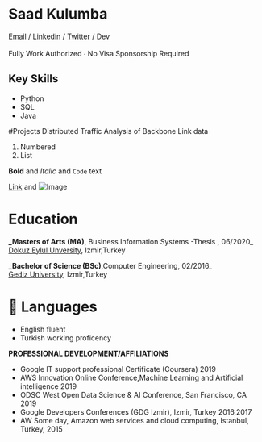 # Saad Kulumba

[Email](mailto:skulumba@outlook.com) / [Linkedin](https://www.linkedin.com/in/kulzsadz/) / [Twitter](https://twitter.com/skulsoft) / [Dev](https://dev.to/skulumba)</br>   
Fully Work Authorized ∙ No Visa Sponsorship Required<br/>

## Key Skills
- Python
- SQL
- Java

#Projects
Distributed Traffic Analysis of Backbone Link data 



1. Numbered
2. List

**Bold** and _Italic_ and `Code` text

[Link](url) and ![Image](src)


# Education
**_Masters of Arts (MA)**, Business Information Systems -Thesis , 06/2020_</br>
[Dokuz Eylul Unversity](https://sbe.deu.edu.tr/en/), Izmir,Turkey</br>    
    
**_Bachelor of Science (BSc)**,Computer Engineering, 02/2016_</br>
[Gediz University](https://en.wikipedia.org/wiki/Gediz_University), Izmir,Turkey</br>  
   
 # 💬 Languages
 - English fluent  
 - Turkish working proficency   
 
**PROFESSIONAL DEVELOPMENT/AFFILIATIONS** 
- Google IT support professional Certificate (Coursera) 2019 
- AWS Innovation Online Conference,Machine Learning and Artificial intelligence 2019 
- ODSC West Open Data Science & AI Conference, San Francisco, CA 2019 
- Google Developers Conferences (GDG Izmir), Izmir, Turkey 2016,2017 
- AW Some day, Amazon web services and cloud computing, Istanbul, Turkey, 2015 
